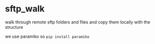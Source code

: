 # sftp_walk
walk through remote sftp folders and files and copy them locally with the structure

we use paramiko so ```pip install paramiko```
